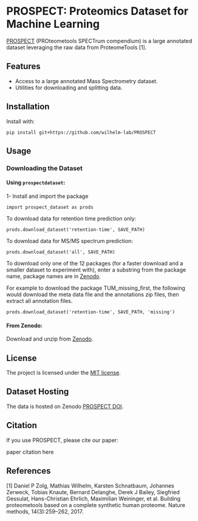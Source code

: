 # PROSPECT: Proteomics Dataset for Machine Learning

[PROSPECT](https://doi.org/10.5281/zenodo.6602020) (PROteometools SPECTrum compendium) is a large annotated dataset leveraging the raw data from ProteomeTools [1].

## Features

* Access to a large annotated Mass Spectrometry dataset.
* Utilities for downloading and splitting data.

## Installation

Install with:

```
pip install git+https://github.com/wilhelm-lab/PROSPECT
```
    
## Usage


### Downloading the Dataset

#### Using `prospectdataset`:

1- Install and import the package

```
import prospect_dataset as prods 
```

To download data for retention time prediction only:
```
prods.download_dataset('retention-time', SAVE_PATH)
```

To download data for MS/MS spectrum prediction:
```
prods.download_dataset('all', SAVE_PATH)
```

To download only one of the 12 packages (for a faster download and a smaller dataset to experiment with), enter a substring from the package name, package names are in [Zenodo](https://doi.org/10.5281/zenodo.6602020).

For example to download the package TUM_missing_first, the following would download the meta data file and the annotations zip files, then extract all annotation files.
```
prods.download_dataset('retention-time', SAVE_PATH, 'missing') 
```

#### From Zenodo:

Download and unzip from [Zenodo](https://doi.org/10.5281/zenodo.6602020).

## License

The project is licensed under the [MIT license](https://github.com/wilhelm-lab/PROSPECT/blob/main/LICENSE).

## Dataset Hosting

The data is hosted on Zenodo [PROSPECT DOI](https://doi.org/10.5281/zenodo.6602020).

## Citation

If you use PROSPECT, please cite our paper:

paper citation here

## References

[1] Daniel P Zolg, Mathias Wilhelm, Karsten Schnatbaum, Johannes Zerweck, Tobias Knaute, Bernard Delanghe, Derek J Bailey, Siegfried Gessulat, Hans-Christian Ehrlich, Maximilian Weininger, et al. Building proteometools based on a complete synthetic human proteome. Nature methods, 14(3):259–262, 2017.
